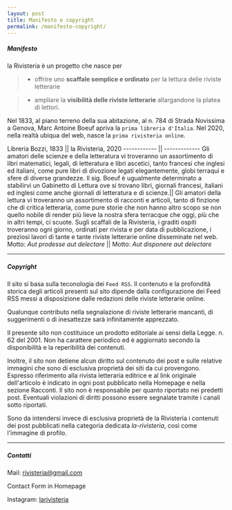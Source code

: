 ```yaml
---
layout: post
title: Manifesto e copyright
permalink: /manifesto-copyright/
---
```


##### Manifesto

la Rivisteria è un progetto che nasce per

> * offrire uno **scaffale semplice e ordinato** per la lettura delle riviste letterarie

> * ampliare la **visibilità delle riviste letterarie** allargandone la platea di lettori.



Nel 1833, al piano terreno della sua abitazione, al n. 784 di Strada Novissima a Genova, Marc Antoine Boeuf apriva la `prima libreria d'Italia`. Nel 2020, nella realtà ubiqua del web, nasce la `prima rivisteria online`.

Libreria Bozzi, 1833 || la Rivisteria, 2020
------------ || -------------
Gli amatori delle scienze e della letteratura vi troveranno un assortimento di libri matematici, legali, di letteratura e libri ascetici, tanto francesi che inglesi ed italiani, come pure libri di divozione legati elegantemente, globi terraqui e sfere di diverse grandezze. Il sig. Boeuf è ugualmente determinato a stabilirvi un Gabinetto di Lettura ove si trovano libri, giornali francesi, italiani ed inglesi come anche giornali di letteratura e di scienze.|| Gli amatori della lettura vi troveranno un assortimento di racconti e articoli, tanto di finzione che di critica letteraria, come pure storie che non hanno altro scopo se non quello nobile di render più lieve la nostra sfera terracque che oggi, più che in altri tempi, ci scuote. Sugli scaffali de la Rivisteria, i graditi ospiti troveranno ogni giorno, ordinati per rivista e per data di pubblicazione, i preziosi lavori di tante e tante riviste letterarie online disseminate nel web.
Motto: *Aut prodesse aut delectare* || Motto: *Aut disponere aut delectare*

***



##### Copyright

Il sito si basa sulla teconologia dei `Feed RSS`. Il contenuto e la profondità storica degli articoli presenti sul sito dipende dalla configurazione dei Feed RSS messi a disposizione dalle redazioni delle riviste letterarie online.

Qualunque contributo nella segnalazione di riviste letterarie mancanti, di suggerimenti o di inesattezze sarà infinitamente apprezzato.

Il presente sito non costituisce un prodotto editoriale ai sensi della Legge. n. 62 del 2001. Non ha carattere periodico ed è aggiornato secondo la disponibilità e la reperibilità dei contenuti.

Inoltre, il sito non detiene alcun diritto sul contenuto dei post e sulle relative immagini che sono di esclusiva proprietà dei siti da cui provengono. Espresso riferimento alla rivista letteraria editrice e al link originale dell'articolo è indicato in ogni post pubblicato nella Homepage e nella sezione Racconti. Il sito non è responsabile per quanto riportato nei predetti post. Eventuali violazioni di diritti possono essere segnalate tramite i canali sotto riportati.

Sono da intendersi invece di esclusiva proprietà de la Rivisteria i contenuti dei post pubblicati nella categoria dedicata *la-rivisteria*, così come l'immagine di profilo.

***



##### Contatti

Mail: rivisteria@gmail.com

Contact Form in Homepage

Instagram: [larivisteria](https://www.instagram.com/larivisteria/)
